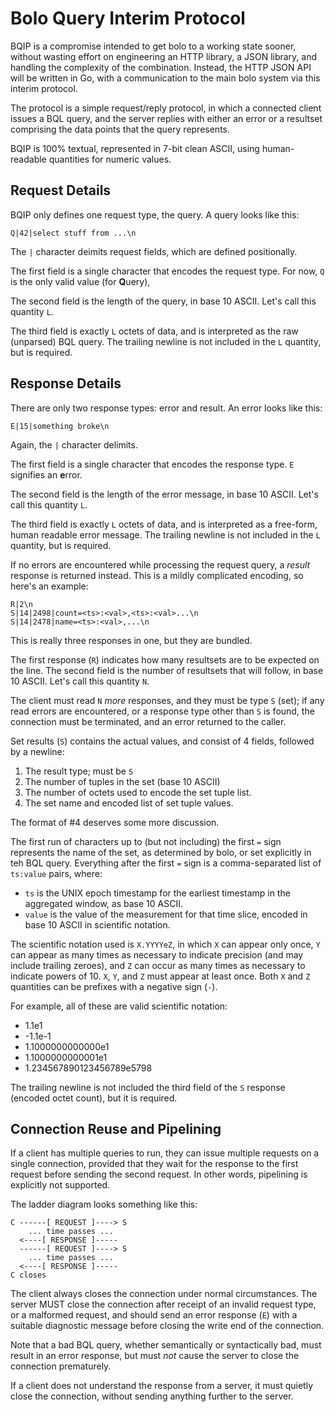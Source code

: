 Bolo Query Interim Protocol
===========================

BQIP is a compromise intended to get bolo to a working state
sooner, without wasting effort on engineering an HTTP library, a
JSON library, and handling the complexity of the combination.
Instead, the HTTP JSON API will be written in Go, with a
communication to the main bolo system via this interim protocol.

The protocol is a simple request/reply protocol, in which a
connected client issues a BQL query, and the server replies with
either an error or a resultset comprising the data points that the
query represents.

BQIP is 100% textual, represented in 7-bit clean ASCII, using
human-readable quantities for numeric values.

Request Details
---------------

BQIP only defines one request type, the query.  A query looks like
this:

    Q|42|select stuff from ...\n

The `|` character deimits request fields, which are defined
positionally.

The first field is a single character that encodes the request
type.  For now, `Q` is the only valid value (for **Q**uery),

The second field is the length of the query, in base 10 ASCII.
Let's call this quantity `L`.

The third field is exactly `L` octets of data, and is interpreted
as the raw (unparsed) BQL query.  The trailing newline is not
included in the `L` quantity, but is required.

Response Details
----------------

There are only two response types: error and result.  An error
looks like this:

    E|15|something broke\n

Again, the `|` character delimits.

The first field is a single character that encodes the response
type.  `E` signifies an **e**rror.

The second field is the length of the error message, in base 10
ASCII.  Let's call this quantity `L`.

The third field is exactly `L` octets of data, and is interpreted
as a free-form, human readable error message.  The trailing
newline is not included in the `L` quantity, but is required.

If no errors are encountered while processing the request query, a
_result_ response is returned instead.  This is a mildly
complicated encoding, so here's an example:

    R|2\n
    S|14|2498|count=<ts>:<val>,<ts>:<val>...\n
    S|14|2478|name=<ts>:<val>,...\n

This is really three responses in one, but they are bundled.

The first response (`R`) indicates how many resultsets are to be
expected on the line.  The second field is the number of
resultsets that will follow, in base 10 ASCII.  Let's call this
quantity `N`.

The client must read `N` _more_ responses, and they must be type
`S` (set); if any read errors are encountered, or a response type
other than `S` is found, the connection must be terminated, and an
error returned to the caller.

Set results (`S`) contains the actual values, and consist of 4
fields, followed by a newline:

  1. The result type; must be `S`
  2. The number of tuples in the set (base 10 ASCII)
  3. The number of octets used to encode the set tuple list.
  4. The set name and encoded list of set tuple values.

The format of #4 deserves some more discussion.

The first run of characters up to (but not including) the first
`=` sign represents the name of the set, as determined by bolo, or
set explicitly in teh BQL query.  Everything after the first `=`
sign is a comma-separated list of `ts:value` pairs, where:

  - `ts` is the UNIX epoch timestamp for the earliest timestamp in
    the aggregated window, as base 10 ASCII.
  - `value` is the value of the measurement for that time slice,
    encoded in base 10 ASCII in scientific notation.

The scientific notation used is `X.YYYYeZ`, in which `X` can
appear only once, `Y` can appear as many times as necessary to
indicate precision (and may include trailing zeroes), and `Z` can
occur as many times as necessary to indicate powers of 10.  `X`,
`Y`, and `Z` must appear at least once.  Both `X` and `Z`
quantities can be prefixes with a negative sign (`-`).

For example, all of these are valid scientific notation:

  - 1.1e1
  - -1.1e-1
  - 1.1000000000000e1
  - 1.1000000000001e1
  - 1.234567890123456789e5798

The trailing newline is not included the third field of the `S`
response (encoded octet count), but it is required.

Connection Reuse and Pipelining
-------------------------------

If a client has multiple queries to run, they can issue multiple
requests on a single connection, provided that they wait for the
response to the first request before sending the second request.
In other words, pipelining is explicitly not supported.

The ladder diagram looks something like this:

    C ------[ REQUEST ]----> S
        ... time passes ...
      <----[ RESPONSE ]-----
      ------[ REQUEST ]----> S
        ... time passes ...
      <----[ RESPONSE ]-----
    C closes

The client always closes the connection under normal
circumstances.  The server MUST close the connection after receipt
of an invalid request type, or a malformed request, and should
send an error response (`E`) with a suitable diagnostic message
before closing the write end of the connection.

Note that a bad BQL query, whether semantically or syntactically
bad, must result in an error response, but must _not_ cause the
server to close the connection prematurely.

If a client does not understand the response from a server, it
must quietly close the connection, without sending anything
further to the server.
